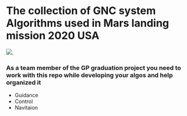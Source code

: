 # **The collection of GNC system Algorithms used in Mars landing mission 2020 USA**

![]([https://gifdb.com/images/high/spongebob-thumbs-up-jlviquvxsdx3wcyf.gif](https://github.com/MarioMagdy/Mars-landing-algorithms/blob/main/Assets/spongebob-thumbs-up-jlviquvxsdx3wcyf.gif)).



### As a team member of the GP graduation project you need to work with this repo while developing your algos and help organized it 
- Guidance
- Control
- Navitaion
